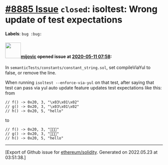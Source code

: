 # [\#8885 Issue](https://github.com/ethereum/solidity/issues/8885) `closed`: isoltest: Wrong update of test expectations
**Labels**: `bug :bug:`


#### <img src="https://avatars.githubusercontent.com/u/23421619?u=50068b46fd9aafcb2b59c0d93b9eb49692ba9c66&v=4" width="50">[mijovic](https://github.com/mijovic) opened issue at [2020-05-11 07:58](https://github.com/ethereum/solidity/issues/8885):

In `semanticTests/constants/constant_string.sol`, set compileViaYul to false, or remove the line.

When running `isoltest --enforce-via-yul` on that test, after saying that test can pass via yul auto update feature updates test expectations like this:
from 
```
// f() -> 0x20, 3, "\x03\x01\x02"
// g() -> 0x20, 3, "\x03\x01\x02"
// h() -> 0x20, 5, "hello"
```
to
```
// f() -> 0x20, 3, ""
// g() -> 0x20, 3, ""
// h() -> 0x20, 5, "hello"
```




-------------------------------------------------------------------------------



[Export of Github issue for [ethereum/solidity](https://github.com/ethereum/solidity). Generated on 2022.05.23 at 03:51:38.]
